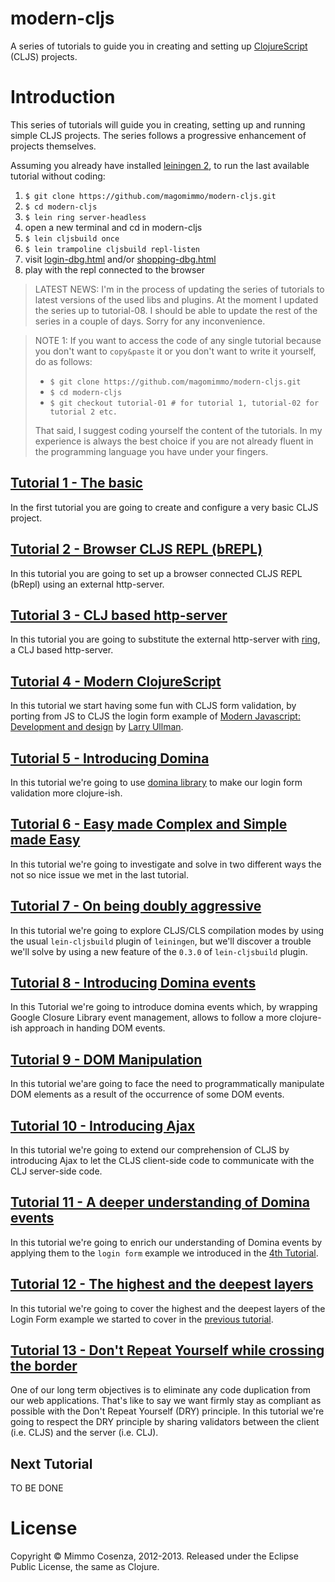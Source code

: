 # modern-cljs

A series of tutorials to guide you in creating and setting up
[ClojureScript][1] (CLJS) projects.

# Introduction

This series of tutorials will guide you in creating, setting up and
running simple CLJS projects. The series follows a progressive
enhancement of projects themselves.

Assuming you already have installed [leiningen 2][2], to run the last
available tutorial without coding:

1. `$ git clone https://github.com/magomimmo/modern-cljs.git`
2. `$ cd modern-cljs`
3. `$ lein ring server-headless`
4. open a new terminal and cd in modern-cljs
5. `$ lein cljsbuild once`
6. `$ lein trampoline cljsbuild repl-listen`
7. visit [login-dbg.html][3] and/or [shopping-dbg.html][4]
8. play with the repl connected to the browser

> LATEST NEWS: I'm in the process of updating the series of tutorials to
> latest versions of the used libs and plugins. At the moment I updated
> the series up to tutorial-08. I should be able to update the rest of the
> series in a couple of days. Sorry for any inconvenience.

> NOTE 1: If you want to access the code of any single tutorial because
> you don't want to `copy&paste` it or you don't want to write it
> yourself, do as follows:
>
> * `$ git clone https://github.com/magomimmo/modern-cljs.git`
> * `$ cd modern-cljs`
> * `$ git checkout tutorial-01 # for tutorial 1, tutorial-02 for tutorial 2 etc.`
>
> That said, I suggest coding yourself the content of the tutorials. In
> my experience is always the best choice if you are not already fluent
> in the programming language you have under your fingers.

## [Tutorial 1 - The basic][5]

In the first tutorial you are going to create and configure a very basic
CLJS project.

## [Tutorial 2 - Browser CLJS REPL (bREPL)][6]

In this tutorial you are going to set up a browser connected CLJS REPL
(bRepl) using an external http-server.

## [Tutorial 3 - CLJ based http-server][7]

In this tutorial you are going to substitute the external http-server
with [ring][8], a CLJ based http-server.

## [Tutorial 4 - Modern ClojureScript][9]

In this tutorial we start having some fun with CLJS form validation, by
porting from JS to CLJS the login form example of
[Modern Javascript: Development and design][10] by [Larry Ullman][11].

## [Tutorial 5 - Introducing Domina][12]

In this tutorial we're going to use [domina library][13] to make our
login form validation more clojure-ish.

## [Tutorial 6 - Easy made Complex and Simple made Easy][14]

In this tutorial we're going to investigate and solve in two different
ways the not so nice issue we met in the last tutorial.

##  [Tutorial 7 - On being doubly aggressive][15]

In this tutorial we're going to explore CLJS/CLS compilation modes by
using the usual `lein-cljsbuild` plugin of `leiningen`, but we'll
discover a trouble we'll solve by using a new feature of the `0.3.0` of
`lein-cljsbuild` plugin.

## [Tutorial 8 - Introducing Domina events][16]

In this Tutorial we're going to introduce domina events which, by
wrapping Google Closure Library event management, allows to follow a
more clojure-ish approach in handing DOM events.

## [Tutorial 9 - DOM Manipulation][17]

In this tutorial we'are going to face the need to programmatically
manipulate DOM elements as a result of the occurrence of some DOM
events.

## [Tutorial 10 - Introducing Ajax][18]

In this tutorial we're going to extend our comprehension of CLJS by
introducing Ajax to let the CLJS client-side code to communicate with
the CLJ server-side code.

## [Tutorial 11 - A deeper understanding of Domina events][19]

In this tutorial we're going to enrich our understanding of Domina events
by applying them to the `login form` example we introduced in the [4th Tutorial][9].

## [Tutorial 12 - The highest and the deepest layers][20]

In this tutorial we're going to cover the highest and the deepest layers
of the Login Form example we started to cover in the [previous tutorial][20].

## [Tutorial 13 - Don't Repeat Yourself while crossing the border][21]

One of our long term objectives is to eliminate any code duplication
from our web applications.  That's like to say we want firmly stay as
compliant as possible with the Don't Repeat Yourself (DRY)
principle. In this tutorial we're going to respect the DRY principle
by sharing validators between the client (i.e. CLJS) and the server
(i.e. CLJ).

## Next Tutorial

TO BE DONE

# License

Copyright © Mimmo Cosenza, 2012-2013. Released under the Eclipse Public
License, the same as Clojure.

[1]: https://github.com/clojure/clojurescript.git
[2]: https://github.com/technomancy/leiningen
[3]: http://localhost:3000/login-dbg.html
[4]: http://localhost:3000/shopping-dbg.html
[5]: https://github.com/magomimmo/modern-cljs/blob/master/doc/tutorial-01.md
[6]: https://github.com/magomimmo/modern-cljs/blob/master/doc/tutorial-02.md
[7]: https://github.com/magomimmo/modern-cljs/blob/master/doc/tutorial-03.md
[8]: https://github.com/mmcgrana/ring.git
[9]: https://github.com/magomimmo/modern-cljs/blob/master/doc/tutorial-04.md
[10]: http://www.larryullman.com/books/modern-javascript-develop-and-design/
[11]: http://www.larryullman.com/
[12]: https://github.com/magomimmo/modern-cljs/blob/master/doc/tutorial-05.md
[13]: https://github.com/levand/domina
[14]: https://github.com/magomimmo/modern-cljs/blob/master/doc/tutorial-06.md
[15]: https://github.com/magomimmo/modern-cljs/blob/master/doc/tutorial-07.md
[16]: https://github.com/magomimmo/modern-cljs/blob/master/doc/tutorial-08.md
[17]: https://github.com/magomimmo/modern-cljs/blob/master/doc/tutorial-09.md
[18]: https://github.com/magomimmo/modern-cljs/blob/master/doc/tutorial-10.md
[19]: https://github.com/magomimmo/modern-cljs/blob/master/doc/tutorial-11.md
[20]: https://github.com/magomimmo/modern-cljs/blob/master/doc/tutorial-12.md
[21]: https://github.com/magomimmo/modern-cljs/blob/master/doc/tutorial-13.md
